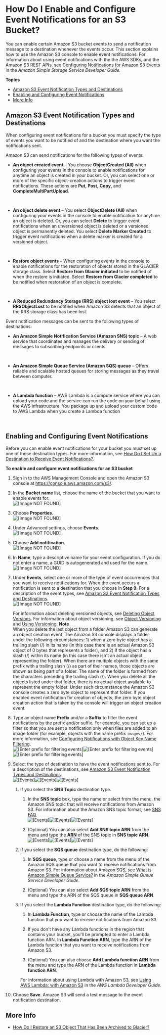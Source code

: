 # How Do I Enable and Configure Event Notifications for an S3 Bucket?<a name="enable-event-notifications"></a>

You can enable certain Amazon S3 bucket events to send a notification message to a destination whenever the events occur\. This section explains how to use the Amazon S3 console to enable event notifications\. For information about using event notifications with the the AWS SDKs, and the Amazon S3 REST APIs, see [Configuring Notifications for Amazon S3 Events](https://docs.aws.amazon.com/AmazonS3/latest/dev/NotificationHowTo.html) in the *Amazon Simple Storage Service Developer Guide*\. 

**Topics**
+ [Amazon S3 Event Notification Types and Destinations](#enable-event-notifications-types)
+ [Enabling and Configuring Event Notifications](#enable-event-notifications-how-to)
+ [More Info](#enable-event-notifications-moreinfo)

## Amazon S3 Event Notification Types and Destinations<a name="enable-event-notifications-types"></a>

When configuring event notifications for a bucket you must specify the type of events you want to be notified of and the destination where you want the notifications sent\.

Amazon S3 can send notifications for the following types of events:
+ **An object created event** – You choose **ObjectCreated \(All\)** when configuring your events in the console to enable notifications for anytime an object is created in your bucket\. Or, you can select one or more of the specific object\-creation actions to trigger event notifications\. These actions are **Put**, **Post**, **Copy**, and **CompleteMultiPartUpload**\.

   
+ **An object delete event** – You select **ObjectDelete \(All\)** when configuring your events in the console to enable notification for anytime an object is deleted\. Or, you can select **Delete** to trigger event notifications when an unversioned object is deleted or a versioned object is permanently deleted\. You select **Delete Marker Created** to trigger event notifications when a delete marker is created for a versioned object\. 

   
+ **Restore object events** – When configuring events in the console to enable notifications for the restoration of objects stored in the GLACIER storage class\. Select **Restore from Glacier initiated** to be notified of when the restore is initiated\. Select **Restore from Glacier completed** to be notified when restoration of an object is complete\. 

   
+ **A Reduced Redundancy Storage \(RRS\) object lost event** – You select **RRSObjectLost** to be notified when Amazon S3 detects that an object of the RRS storage class has been lost\.

Event notification messages can be sent to the following types of destinations:
+ **An Amazon Simple Notification Service \(Amazon SNS\) topic** – A web service that coordinates and manages the delivery or sending of messages to subscribing endpoints or clients\.

   
+ **An Amazon Simple Queue Service \(Amazon SQS\) queue** – Offers reliable and scalable hosted queues for storing messages as they travel between computer\.

   
+ **A Lambda function** – AWS Lambda is a compute service where you can upload your code and the service can run the code on your behalf using the AWS infrastructure\. You package up and upload your custom code to AWS Lambda when you create a Lambda function

   

## Enabling and Configuring Event Notifications<a name="enable-event-notifications-how-to"></a>

Before you can enable event notifications for your bucket you must set up one of these destination types\. For more information, see [How Do I Set Up a Destination to Receive Event Notifications?](setup-event-notification-destination.md)\.

**To enable and configure event notifications for an S3 bucket**

1. Sign in to the AWS Management Console and open the Amazon S3 console at [https://console\.aws\.amazon\.com/s3/](https://console.aws.amazon.com/s3/)\.

1. In the **Bucket name** list, choose the name of the bucket that you want to enable events for\.  
![\[Image NOT FOUND\]](http://docs.aws.amazon.com/AmazonS3/latest/user-guide/images/choose-bucket-name.png)

1. Choose **Properties**\.  
![\[Image NOT FOUND\]](http://docs.aws.amazon.com/AmazonS3/latest/user-guide/images/choose-properties-tab.png)

1. Under Advanced settings, choose **Events**\.  
![\[Image NOT FOUND\]](http://docs.aws.amazon.com/AmazonS3/latest/user-guide/images/events-box.png)

1. Choose **Add notification**\.  
![\[Image NOT FOUND\]](http://docs.aws.amazon.com/AmazonS3/latest/user-guide/images/events-add-notification.png)

1. In **Name**, type a descriptive name for your event configuration\. If you do not enter a name, a GUID is autogenerated and used for the name\.   
![\[Image NOT FOUND\]](http://docs.aws.amazon.com/AmazonS3/latest/user-guide/images/events-enter-name.png)

1. Under **Events**, select one or more of the type of event occurrences that you want to receive notifications for\. When the event occurs a notification is sent to a destination that you choose in **Step 9**\. For a description of the event types, see [Amazon S3 Event Notification Types and Destinations](#enable-event-notifications-types)\.  
![\[Image NOT FOUND\]](http://docs.aws.amazon.com/AmazonS3/latest/user-guide/images/events-add-event-types.png)

    For information about deleting versioned objects, see [Deleting Object Versions](https://docs.aws.amazon.com/AmazonS3/latest/dev/DeletingObjectVersions.html)\. For information about object versioning, see [Object Versioning](https://docs.aws.amazon.com/AmazonS3/latest/dev/ObjectVersioning.html) and [Using Versioning](https://docs.aws.amazon.com/AmazonS3/latest/dev/Versioning.html)\.
**Note**  
When you delete the last object from a folder Amazon S3 can generate an object creation event\. The Amazon S3 console displays a folder under the following circumstances: 1\) when a zero byte object has a trailing slash \(/\) in its name \(in this case there is an actual Amazon S3 object of 0 bytes that represents a folder\), and 2\) if the object has a slash \(/\) within its name \(in this case there isn't an actual object representing the folder\)\. When there are multiple objects with the same prefix with a trailing slash \(/\) as part of their names, those objects are shown as being part of a folder\. The name of the folder is formed from the characters preceding the trailing slash \(/\)\. When you delete all the objects listed under that folder, there is no actual object available to represent the empty folder\. Under such circumstance the Amazon S3 console creates a zero byte object to represent that folder\. If you enabled event notification for creation of objects, the zero byte object creation action that is taken by the console will trigger an object creation event\. 

1. Type an object name **Prefix** and/or a **Suffix** to filter the event notifications by the prefix and/or suffix\. For example, you can set up a filter so that you are sent a notification only when files are added to an image folder \(for example, objects with the name prefix `images/`\)\. For more information, see [Configuring Notifications with Object Key Name Filtering](https://docs.aws.amazon.com/AmazonS3/latest/dev/NotificationHowTo.html#notification-how-to-filtering)\.   
![\[Enter prefix for filtering events\]](http://docs.aws.amazon.com/AmazonS3/latest/user-guide/images/events-add-event-prefix.png)![\[Enter prefix for filtering events\]](http://docs.aws.amazon.com/AmazonS3/latest/user-guide/)![\[Enter prefix for filtering events\]](http://docs.aws.amazon.com/AmazonS3/latest/user-guide/)

1. Select the type of destination to have the event notifications sent to\. For a description of the destinations, see [Amazon S3 Event Notification Types and Destinations](#enable-event-notifications-types)\.  
![\[Events\]](http://docs.aws.amazon.com/AmazonS3/latest/user-guide/images/s3-bucket-properties-events-destination.png)![\[Events\]](http://docs.aws.amazon.com/AmazonS3/latest/user-guide/)![\[Events\]](http://docs.aws.amazon.com/AmazonS3/latest/user-guide/)

   1. If you select the **SNS Topic** destination type\. 

      1. In the **SNS topic** box, type the name or select from the menu, the Amazon SNS topic that will receive notifications from Amazon S3\. For information about the Amazon SNS topic format, see [SNS FAQ](https://aws.amazon.com/sns/faqs/#10)\.  
![\[Events\]](http://docs.aws.amazon.com/AmazonS3/latest/user-guide/images/s3-bucket-properties-events-sns.png)![\[Events\]](http://docs.aws.amazon.com/AmazonS3/latest/user-guide/)![\[Events\]](http://docs.aws.amazon.com/AmazonS3/latest/user-guide/)

      1. \(Optional\) You can also select **Add SNS topic ARN** from the menu and type the **ARN** of the SNS topic in **SNS topic ARN**\.  
![\[Events\]](http://docs.aws.amazon.com/AmazonS3/latest/user-guide/images/s3-bucket-properties-events-sns-arn.png)![\[Events\]](http://docs.aws.amazon.com/AmazonS3/latest/user-guide/)![\[Events\]](http://docs.aws.amazon.com/AmazonS3/latest/user-guide/)

   1. If you select the **SQS queue** destination type, do the following:

      1.  In **SQS queue**, type or choose a name from the menu of the Amazon SQS queue that you want to receive notifications from Amazon S3\. For information about Amazon SQS, see [What is Amazon Simple Queue Service?](https://docs.aws.amazon.com/AWSSimpleQueueService/latest/SQSDeveloperGuide/Welcome.html) in the *Amazon Simple Queue Service Developer Guide*\.

      1. \(Optional\) You can also select **Add SQS topic ARN** from the menu and type the ARN of the SQS queue in **SQS queue ARN**\.

   1. If you select the **Lambda Function** destination type, do the following:

      1.  In **Lambda Function**, type or choose the name of the Lambda function that you want to receive notifications from Amazon S3\.

      1. If you don't have any Lambda functions in the region that contains your bucket, you'll be prompted to enter a Lambda function ARN\. In **Lambda Function ARN**, type the ARN of the Lambda function that you want to receive notifications from Amazon S3\.

      1. \(Optional\) You can also choose **Add Lambda function ARN** from the menu and type the ARN of the Lambda function in **Lambda function ARN**\.

      For information about using Lambda with Amazon S3, see [Using AWS Lambda: with Amazon S3](https://docs.aws.amazon.com/lambda/latest/dg/with-s3.html) in the *AWS Lambda Developer Guide*\.

1. Choose **Save**\. Amazon S3 will send a test message to the event notification destination\.

## More Info<a name="enable-event-notifications-moreinfo"></a>
+ [How Do I Restore an S3 Object That Has Been Archived to Glacier?](restore-archived-objects.md)